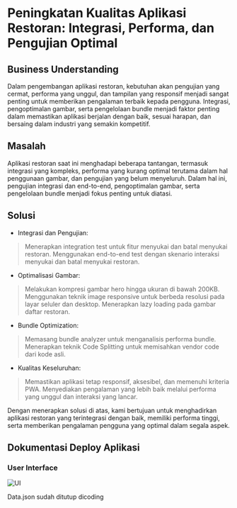 # Peningkatan Kualitas Aplikasi Restoran: Integrasi, Performa, dan Pengujian Optimal


## Business Understanding
Dalam pengembangan aplikasi restoran, kebutuhan akan pengujian yang cermat, performa yang unggul, dan tampilan yang responsif menjadi sangat penting untuk memberikan pengalaman terbaik kepada pengguna. Integrasi, pengoptimalan gambar, serta pengelolaan bundle menjadi faktor penting dalam memastikan aplikasi berjalan dengan baik, sesuai harapan, dan bersaing dalam industri yang semakin kompetitif.

## Masalah
Aplikasi restoran saat ini menghadapi beberapa tantangan, termasuk integrasi yang kompleks, performa yang kurang optimal terutama dalam hal penggunaan gambar, dan pengujian yang belum menyeluruh. Dalam hal ini, pengujian integrasi dan end-to-end, pengoptimalan gambar, serta pengelolaan bundle menjadi fokus penting untuk diatasi.


## Solusi
- Integrasi dan Pengujian:
 > Menerapkan integration test untuk fitur menyukai dan batal menyukai restoran.
 > Menggunakan end-to-end test dengan skenario interaksi menyukai dan batal menyukai restoran.

- Optimalisasi Gambar:
> Melakukan kompresi gambar hero hingga ukuran di bawah 200KB.
> Menggunakan teknik image responsive untuk berbeda resolusi pada layar seluler dan desktop.
> Menerapkan lazy loading pada gambar daftar restoran.

 - Bundle Optimization:
 > Memasang bundle analyzer untuk menganalisis performa bundle.
 > Menerapkan teknik Code Splitting untuk memisahkan vendor code dari kode asli.

 - Kualitas Keseluruhan:
 > Memastikan aplikasi tetap responsif, aksesibel, dan memenuhi kriteria PWA.
 > Menyediakan pengalaman yang lebih baik melalui performa yang unggul dan interaksi yang lancar.


Dengan menerapkan solusi di atas, kami bertujuan untuk menghadirkan aplikasi restoran yang terintegrasi dengan baik, memiliki performa tinggi, serta memberikan pengalaman pengguna yang optimal dalam segala aspek.

## Dokumentasi Deploy Aplikasi
### User Interface
![UI](https://github.com/mzfuadi97/frontend-expert/assets/70827786/e23693fd-d66c-42ab-bdf8-5a0705ff3282)


Data.json sudah ditutup dicoding



